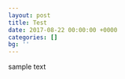 ```yaml
---
layout: post
title: Test
date: 2017-08-22 00:00:00 +0000
categories: []
bg: ''
---
```



sample text